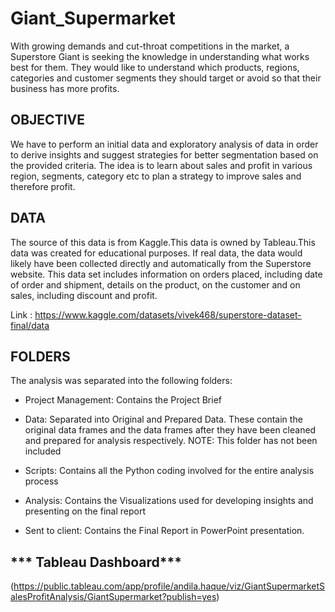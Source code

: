 # **Giant_Supermarket**
With growing demands and cut-throat competitions in the market, a Superstore Giant is seeking the knowledge in understanding what works best for them. They would like to understand which products, regions, categories and customer segments they should target or avoid so that their business has more profits.

## **OBJECTIVE**

We have to perform an initial data and exploratory analysis of data in order to derive insights and suggest strategies for better segmentation based on the provided criteria. The idea is to learn about sales and profit in various region, segments, category etc to plan a strategy to improve sales and therefore profit.

## **DATA**

The source of this data is from Kaggle.This data is owned by Tableau.This data was created for educational purposes.
If real data, the data would likely have been collected directly and automatically from the Superstore website.
This data set includes information on orders placed, including date of order and shipment, details on the product, on the customer and on sales, including discount and profit. 

Link : https://www.kaggle.com/datasets/vivek468/superstore-dataset-final/data

## **FOLDERS**

The analysis was separated into the following folders:

+ Project Management: Contains the Project Brief

+ Data: Separated into Original and Prepared Data. These contain the original data frames and the data frames after they have been cleaned and prepared for analysis respectively.
  NOTE: This folder has not been included

+ Scripts: Contains all the Python coding involved for the entire analysis process

+ Analysis: Contains the Visualizations used for developing insights and presenting on the final report

+ Sent to client: Contains the Final Report in PowerPoint presentation.

## *** Tableau Dashboard***
(https://public.tableau.com/app/profile/andila.haque/viz/GiantSupermarketSalesProfitAnalysis/GiantSupermarket?publish=yes)


